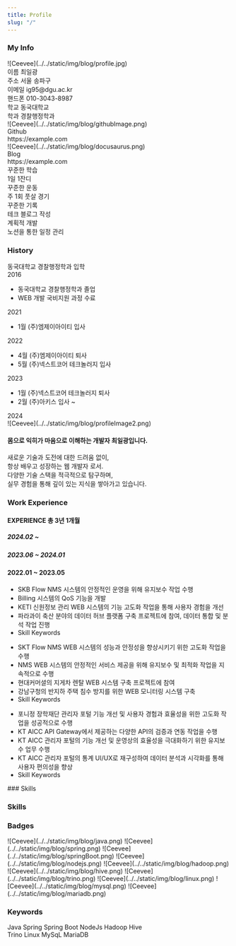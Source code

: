 ```yaml
---
title: Profile
slug: "/"
---
```


### My Info
<div>
    <div class="myInfoContainer">
        <div class="box">
            <div class="profileContainer">
                ![Ceevee](../../static/img/blog/profile.jpg)
            </div>
            <div class="infoItem">
                <span>이름</span>
                <span>최일광</span>
            </div>
            <div class="infoItem">
                <span>주소</span>
                <span>서울 송파구</span>
            </div>
            <div class="infoItem">
                <span>이메일</span>
                <span>ig95@dgu.ac.kr</span>
            </div>
            <div class="infoItem">
                <span>핸드폰</span>
                <span>010-3043-8987</span>
            </div>
             <div class="infoItem">
                <span>학교</span>
                <span>동국대학교</span>
            </div>
            <div class="infoItem">
                <span>학과</span>
                <span>경찰행정학과</span>
            </div>
        </div>
        <div class="divider"></div>
        <div class="box">
            <div style={{ display: 'flex', alignItems: 'center' }} class="profileBackground">
                <div class="githubImage">
                    ![Ceevee](../../static/img/blog/githubImage.png)
                </div>
                <div style={{ marginLeft: '50px' }}>
                    <div class="gitlabStyle">Github</div>
                    <div class="gitlabStyle">https://example.com</div>
                </div>
            </div>
            <div style={{ display: 'flex', alignItems: 'center', marginTop:'1rem' }} class="profileBackground">
              <div class="githubImage">
                  ![Ceevee](../../static/img/blog/docusaurus.png)
              </div>
              <div style={{ marginLeft: '50px' }} >
                  <div class="gitlabStyle">Blog</div>
                  <div class="gitlabStyle" >https://example.com</div>
              </div>
           </div>
           <div style={{ display: 'flex', flexDirection: 'column', gap: '1rem', alignItems: 'center', marginTop: '4rem' }}>
            <div style={{ display: 'flex', justifyContent: 'space-between', width: '100%' }}>
              <div style={{ textAlign: 'right', position: 'relative' }}>
                <div class="circle"></div>
                <div class="styleContent">
                  <div class="styleFont">꾸준한 학습</div>
                  <div class="fontStyleSize">1일 1잔디</div>
                </div>
              </div>
              <div style={{ textAlign: 'left', position: 'relative' }}>
                <div class="circle1"></div>
                <div class="styleContent1">
                  <div class="styleFont">꾸준한 운동</div>
                  <div class="fontStyleSize">주 1회 풋살 경기</div>
                </div>
              </div>
            </div>
            <div style={{ display: 'flex', justifyContent: 'space-between', width: '100%' }}>
              <div style={{ textAlign: 'right', position: 'relative' }}>
                <div class="circle2"></div>
                <div class="styleContent2">
                  <div class="styleFont">꾸준한 기록</div>
                  <div class="fontStyleSize">테크 블로그 작성</div>
                </div>
              </div>
              <div style={{ textAlign: 'left', position: 'relative' ,left:'1rem'}}>
                <div class="circle3"></div>
                <div class="styleContent3">
                  <div class="styleFont">계획적 개발</div>
                  <div class="fontStyleSize">노션을 통한 일정 관리</div>
                </div>
              </div>
            </div>
          </div>
        </div>
    </div>
</div>

### History
<div class="myInfoContainer2">
    <div class="historyLine">
        <div class="yearStyle1">
            <div class="perpendicular">
                <span>동국대학교 경찰행정학과 입학</span>
            </div>
            <span class="spanYear">2016</span>
        </div>
        <div class="yearStyle2">
            <div class="perpendicular2">
                <ul>
                    <li>동국대학교 경찰행정학과 졸업</li>
                    <li>WEB 개발 국비지원 과정 수료</li>
                </ul>
            </div>
            <span>2021</span>
        </div>
        <div class="yearStyle3">
           <div class="perpendicular3">
                <ul>
                    <li>1월 (주)엠제이아이티 입사</li>
                </ul>
            </div>
            <span>2022</span>
        </div>
        <div class="yearStyle4">
            <div class="perpendicular4">
                <ul>
                    <li>4월 (주)엠제이아이티 퇴사</li>
                    <li>5월 (주)넥스트코어 테크놀러지 입사</li>
                </ul>
            </div>
            <span>2023</span>
        </div>
        <div class="yearStyle5">
            <div class="perpendicular5">
                <ul>
                    <li>1월 (주)넥스트코어 테크놀러지 퇴사</li>
                    <li>2월 (주)아키스 입사 ~ </li>
                </ul>
            </div>
            <span>2024</span>
        </div>
    </div>
    <div class="footerHistory">
       <div class="profileImageStyle">
            ![Ceevee](../../static/img/blog/profileImage2.png)
            <div class="commentBubble">
                <h4>몸으로 익히가 마음으로 이해하는 <span>개발자 최일광</span>입니다.</h4>
            </div>
       </div>
        <div class="shortInfo">
           <div>
                새로운 기술과 도전에 대한 드려움 없이, <br/>항상 배우고 성장하는 웹 개발자 로서.<br/>
                다양한 기술 스택을 적극적으로 탐구하며, <br/>실무 경험을 통해 깊이 있는 지식을 쌓아가고 있습니다.
           </div>
        </div>
    </div>
</div>

### Work Experience
<div>
    <div class="myInfoContainer4">
        <div style={{ width: '13.5rem'}}>
            <div class="box2">
                <h4 class="headFont">EXPERIENCE <span class="headFontwidth">총 3년 1개월</span></h4>
            </div>
            <div class="profileContainer2">
                <h5 class="historyDateColor">2024.02 ~ </h5>
            </div>
            <div class="profileContainer3">
                <h5 class="historyDateColor">2023.06 ~ 2024.01 </h5>
            </div>
            <div class="profileContainer4">
                <h4 class="historyDateColor">2022.01 ~ 2023.05 </h4>
            </div>
        </div>
         <div class="divider2"></div>
         <div style={{ width: '35rem',height: '25rem'}} >
            <div>
                <div class="companyWork" >
                    <ul class="skillPosition">
                        <li>SKB Flow NMS 시스템의 안정적인 운영을 위해 유지보수 작업 수행</li>
                        <li>Billing 시스템의 QoS 기능을 개발</li>
                        <li>KETI 신원정보 관리 WEB 시스템의 기능 고도화 작업을 통해 사용자 경험을 개선</li>
                        <li>파라과이 축산 분야의 데이터 허브 플랫폼 구축 프로젝트에 참여, 데이터 통합 및 분석 작업 진행</li>
                        <li class="skillSet3">Skill Keywords</li>
                        <span class="skillKeyword7"></span>
                        <span class="skillKeyword8"></span>
                        <span class="skillKeyword9"></span>
                        <span class="skillKeyword10"></span>
                    </ul>
                </div>
                <div class="companyWork2">
                    <ul class="ulPosition">
                        <li>SKT Flow NMS WEB 시스템의 성능과 안정성을 향상시키기 위한 고도화 작업을 수행</li>
                        <li>NMS WEB 시스템의 안정적인 서비스 제공을 위해 유지보수 및 최적화 작업을 지속적으로 수행</li>
                        <li>현대커머셜의 지게차 렌탈 WEB 시스템 구축 프로젝트에 참여</li>
                        <li>강남구청의 반지하 주택 침수 방지를 위한 WEB 모니터링 시스템 구축</li>
                        <li class="skillSet2">Skill Keywords</li>
                        <span class="skillKeyword4"></span>
                        <span class="skillKeyword5"></span>
                        <span class="skillKeyword6"></span>
                    </ul>
                </div>
                <div class="companyWork3">
                    <ul class="ulPosition2">
                        <li class="liPosition">포니정 장학재단 관리자 포털 기능 개선 및 사용자 경험과 효율성을  위한 고도화 작업을 성공적으로 수행</li>
                        <li class="liPosition">KT AICC API Gateway에서 제공하는 다양한 API의 검증과 연동 작업을 수행</li>
                        <li class="liPosition">KT AICC 관리자 포털의 기능 개선 및 운영상의 효율성을 극대화하기 위한 유지보수 업무 수행</li>
                        <li class="liPosition">KT AICC 관리자 포털의 통계 UI/UX로 재구성하여 데이터 분석과 시각화를 통해 사용자 편의성을 향상</li>
                        <li class="skillSet4">Skill Keywords</li>
                        <span class="skillKeyword1"></span>
                        <span class="skillKeyword2"></span>
                        <span class="skillKeyword3"></span>
                    </ul>
                </div>
            </div>
         </div>
    </div>
</div>
### Skills
<div class="myInfoContainer3">
    <div class="historyLine2">
        <h3 class="skillStyle">Skills</h3>
    </div>
    <div>
        <div class="skillBadges">
            <span><h3>Badges</h3></span>
        </div>
        <div>
            <span class="skillImage"> ![Ceevee](../../static/img/blog/java.png)</span>
            <span class="skillImage2"> ![Ceevee](../../static/img/blog/spring.png)</span>
            <span class="skillImage"> ![Ceevee](../../static/img/blog/springBoot.png)</span>
            <span class="skillImage"> ![Ceevee](../../static/img/blog/nodejs.png)</span>
            <span class="skillImage2"> ![Ceevee](../../static/img/blog/hadoop.png)</span>
            <span class="skillImage2"> ![Ceevee](../../static/img/blog/hive.png)</span>
            <span class="skillImage"> ![Ceevee](../../static/img/blog/trino.png)</span>
            <span class="skillImage"> ![Ceevee](../../static/img/blog/linux.png)</span>
            <span class="skillImage"> ![Ceevee](../../static/img/blog/mysql.png)</span>
            <span class="skillImage"> ![Ceevee](../../static/img/blog/mariadb.png)</span>
        </div>
        <div class="skillKeywords">
            <span><h3>Keywords</h3> </span>
        </div>
         <div class="keywordDiv">
            <span class="keyword">Java</span>
            <span class="keyword">Spring</span>
            <span class="keyword">Spring Boot</span>
            <span class="keyword">NodeJs</span>
            <span class="keyword">Hadoop</span>
            <span class="keyword">Hive</span>
        </div>
         <div class="keywordDiv">
            <span class="keyword2">Trino</span>
            <span class="keyword2">Linux</span>
            <span class="keyword2">MySqL</span>
            <span class="keyword2">MariaDB</span>
        </div>
    </div>
</div>
<!-- ### Cloud and Networking -->

<!-- ### Programming

<div class="contentTableContainer">

|     | Topic                        | Date Last Updated |
| --- | ---------------------------- | ----------------- |
| 1   | [C](c-cheatsheet)            | December 23, 2020 |
| 2   | [Javascript](js-cheatsheet)  | August 1, 2021    |
| 3   | [Ruby](ruby-dependency-management) | October 23, 2021  |

</div>

### Tooling and OS

<div class="contentTableContainer">

|     | Topic                          | Date Last Updated |
| --- | ------------------------------ | ----------------- |
| 1   | [Git](git-cheatsheet)          | December 23, 2020 |
| 2   | [iTerm2](iterm2-cheatsheet)    | January 23, 2021  |
| 3   | [Ubuntu](os-ubuntu-cheatsheet) | December 23, 2020 |

</div>

### Web Development

<div class="contentTableContainer">

|     | Topic                        | Date Last Updated |
| --- | ---------------------------- | ----------------- |
| 1   | [MongoDB](mongodb-setup)     | December 23, 2020 |
| 2   | [NodeJS](nodejs-auto-reload) | December 23, 2020 |

</div> -->

